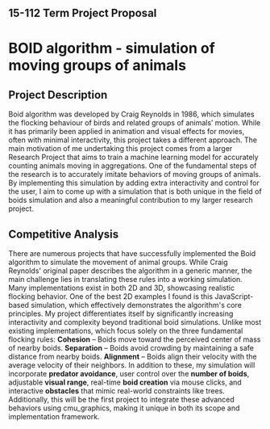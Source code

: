 ## 15-112 Term Project Proposal 
# BOID algorithm - simulation of moving groups of animals
## Project Description
Boid algorithm was developed by Craig Reynolds in 1986, which simulates the flocking behaviour of birds and related groups of animals’ motion. While it has primarily been applied in animation and visual effects for movies, often with minimal interactivity, this project takes a different approach. The main motivation of me undertaking this project comes from a larger Research Project that aims to train a machine learning model for accurately counting animals moving in aggregations. One of the fundamental steps of the research is to accurately imitate behaviors of moving groups of animals. By implementing this simulation by adding extra interactivity and control for the user, I aim to come up with a simulation that is both unique in the field of boids simulation and also a meaningful contribution to my larger research project. 

## Competitive Analysis
There are numerous projects that have successfully implemented the Boid algorithm to simulate the movement of animal groups. While Craig Reynolds' original paper describes the algorithm in a generic manner, the main challenge lies in translating these rules into a working simulation. Many implementations exist in both 2D and 3D, showcasing realistic flocking behavior. One of the best 2D examples I found is this JavaScript-based simulation, which effectively demonstrates the algorithm's core principles.
My project differentiates itself by significantly increasing interactivity and complexity beyond traditional boid simulations. Unlike most existing implementations, which focus solely on the three fundamental flocking rules:
**Cohesion** – Boids move toward the perceived center of mass of nearby boids.
**Separation** – Boids avoid crowding by maintaining a safe distance from nearby boids.
**Alignment** – Boids align their velocity with the average velocity of their neighbors.
In addition to these, my simulation will incorporate **predator avoidance**, user control over the **number of boids**, adjustable **visual range**, real-time **boid creation** via mouse clicks, and interactive **obstacles** that mimic real-world constraints like trees. Additionally, this will be the first project to integrate these advanced behaviors using cmu_graphics, making it unique in both its scope and implementation framework.
